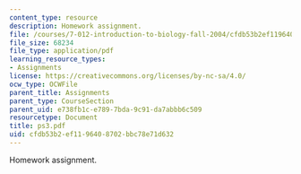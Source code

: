 ```yaml
---
content_type: resource
description: Homework assignment.
file: /courses/7-012-introduction-to-biology-fall-2004/cfdb53b2ef1196408702bbc78e71d632_ps3.pdf
file_size: 68234
file_type: application/pdf
learning_resource_types:
- Assignments
license: https://creativecommons.org/licenses/by-nc-sa/4.0/
ocw_type: OCWFile
parent_title: Assignments
parent_type: CourseSection
parent_uid: e738fb1c-e789-7bda-9c91-da7abbb6c509
resourcetype: Document
title: ps3.pdf
uid: cfdb53b2-ef11-9640-8702-bbc78e71d632
---
```

Homework assignment.